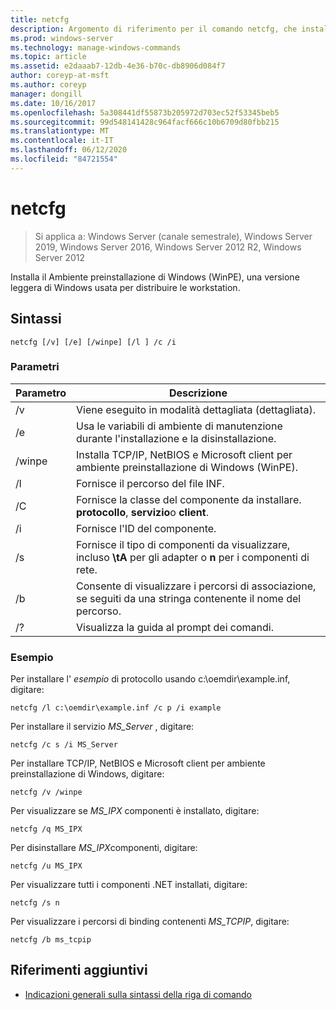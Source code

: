 ```yaml
---
title: netcfg
description: Argomento di riferimento per il comando netcfg, che installa il Ambiente preinstallazione di Windows (WinPE), una versione leggera di Windows usata per distribuire le workstation.
ms.prod: windows-server
ms.technology: manage-windows-commands
ms.topic: article
ms.assetid: e2daaab7-12db-4e36-b70c-db8906d084f7
author: coreyp-at-msft
ms.author: coreyp
manager: dongill
ms.date: 10/16/2017
ms.openlocfilehash: 5a308441df55873b205972d703ec52f53345beb5
ms.sourcegitcommit: 99d548141428c964facf666c10b6709d80fbb215
ms.translationtype: MT
ms.contentlocale: it-IT
ms.lasthandoff: 06/12/2020
ms.locfileid: "84721554"
---
```

# <a name="netcfg"></a>netcfg

> Si applica a: Windows Server (canale semestrale), Windows Server 2019, Windows Server 2016, Windows Server 2012 R2, Windows Server 2012

Installa il Ambiente preinstallazione di Windows (WinPE), una versione leggera di Windows usata per distribuire le workstation.

## <a name="syntax"></a>Sintassi

```
netcfg [/v] [/e] [/winpe] [/l ] /c /i
```

### <a name="parameters"></a>Parametri

| Parametro | Descrizione |
| --------- | ----------- |
| /v | Viene eseguito in modalità dettagliata (dettagliata). |
| /e | Usa le variabili di ambiente di manutenzione durante l'installazione e la disinstallazione. |
| /winpe | Installa TCP/IP, NetBIOS e Microsoft client per ambiente preinstallazione di Windows (WinPE). |
| /l | Fornisce il percorso del file INF. |
| /C | Fornisce la classe del componente da installare. **protocollo**, **servizio**o **client**. |
| /i | Fornisce l'ID del componente. |
| /s | Fornisce il tipo di componenti da visualizzare, incluso **\tA** per gli adapter o **n** per i componenti di rete. |
| /b | Consente di visualizzare i percorsi di associazione, se seguiti da una stringa contenente il nome del percorso. |
| /? | Visualizza la guida al prompt dei comandi. |

### <a name="examples"></a>Esempio

Per installare l' *esempio* di protocollo usando c:\oemdir\example.inf, digitare:

```
netcfg /l c:\oemdir\example.inf /c p /i example
```

Per installare il servizio *MS_Server* , digitare:

```
netcfg /c s /i MS_Server
```

Per installare TCP/IP, NetBIOS e Microsoft client per ambiente preinstallazione di Windows, digitare:

```
netcfg /v /winpe
```

Per visualizzare se *MS_IPX* componenti è installato, digitare:

```
netcfg /q MS_IPX
```

Per disinstallare *MS_IPX*componenti, digitare:

```
netcfg /u MS_IPX
```

Per visualizzare tutti i componenti .NET installati, digitare:

```
netcfg /s n
```

Per visualizzare i percorsi di binding contenenti *MS_TCPIP*, digitare:

```
netcfg /b ms_tcpip
```

## <a name="additional-references"></a>Riferimenti aggiuntivi

- [Indicazioni generali sulla sintassi della riga di comando](command-line-syntax-key.md)
